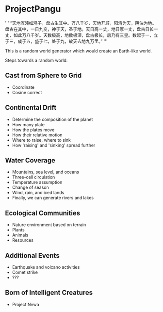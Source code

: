 # ProjectPangu
'''
“天地浑沌如鸡子，盘古生其中。万八千岁，天地开辟，阳清为天，阴浊为地。盘古在其中，一日九变，神于天，圣于地。天日高一丈，地日厚一丈，盘古日长一丈，如此万八千岁。天数极高，地数极深，盘古极长，后乃有三皇。数起于一，立于三，成于五，盛于七，处于九，故天去地九万里。”
'''

This is a random world generator which would create an Earth-like world.

Steps towards a random world:

## Cast from Sphere to Grid
- Coordinate
- Cosine correct

## Continental Drift
- Determine the composition of the planet
- How many plate
- How the plates move
- How their relative motion
- Where to raise, where to sink
- How 'raising' and 'sinking' spread further

## Water Coverage
- Mountains, sea level, and oceans
- Three-cell circulation
- Temperature assumption
- Change of season
- Wind, rain, and iced lands
- Finally, we can generate rivers and lakes

## Ecological Communities
- Nature environment based on terrain
- Plants
- Animals
- Resources

## Additional Events
- Earthquake and volcano activities
- Comet strike
- ???

## Born of Intelligent Creatures
- Project Nvwa

